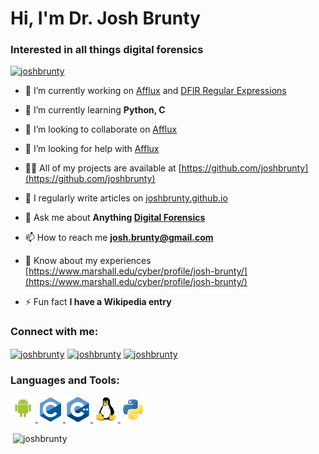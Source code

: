 <h1 align="left">Hi, I'm Dr. Josh Brunty</h1>
<h3 align="left">Interested in all things digital forensics</h3>

<p align="left"> <a href="https://twitter.com/joshbrunty" target="blank"><img src="https://img.shields.io/twitter/follow/joshbrunty?logo=twitter&style=for-the-badge" alt="joshbrunty" /></a> </p>

- 🔭 I’m currently working on [Afflux](https://github.com/marshallcyber/afflux) and [DFIR Regular Expressions](https://github.com/joshbrunty/DFIR-Regular-Expressions)

- 🌱 I’m currently learning **Python, C**

- 👯 I’m looking to collaborate on [Afflux](https://github.com/marshallucyber/afflux)

- 🤝 I’m looking for help with [Afflux](https://github.com/marshallucyber/afflux)

- 👨‍💻 All of my projects are available at [https://github.com/joshbrunty](https://github.com/joshbrunty)

- 📝 I regularly write articles on [joshbrunty.github.io](https://joshbrunty.github.io)

- 💬 Ask me about **Anything [Digital Forensics](https://www.wikipedia.com/digitalforensics)**

- 📫 How to reach me **josh.brunty@gmail.com**

- 📄 Know about my experiences [https://www.marshall.edu/cyber/profile/josh-brunty/](https://www.marshall.edu/cyber/profile/josh-brunty/)

- ⚡ Fun fact **I have a Wikipedia entry**

<h3 align="left">Connect with me:</h3>
<p align="left">
<a href="https://twitter.com/joshbrunty" target="blank"><img align="center" src="https://raw.githubusercontent.com/rahuldkjain/github-profile-readme-generator/master/src/images/icons/Social/twitter.svg" alt="joshbrunty" height="30" width="40" /></a>
<a href="https://linkedin.com/in/joshbrunty" target="blank"><img align="center" src="https://raw.githubusercontent.com/rahuldkjain/github-profile-readme-generator/master/src/images/icons/Social/linked-in-alt.svg" alt="joshbrunty" height="30" width="40" /></a>
<a href="https://www.youtube.com/c/joshbrunty" target="blank"><img align="center" src="https://raw.githubusercontent.com/rahuldkjain/github-profile-readme-generator/master/src/images/icons/Social/youtube.svg" alt="joshbrunty" height="30" width="40" /></a>
</p>

<h3 align="left">Languages and Tools:</h3>
<p align="left"> <a href="https://developer.android.com" target="_blank" rel="noreferrer"> <img src="https://raw.githubusercontent.com/devicons/devicon/master/icons/android/android-original-wordmark.svg" alt="android" width="40" height="40"/> </a> <a href="https://www.cprogramming.com/" target="_blank" rel="noreferrer"> <img src="https://raw.githubusercontent.com/devicons/devicon/master/icons/c/c-original.svg" alt="c" width="40" height="40"/> </a> <a href="https://www.w3schools.com/cpp/" target="_blank" rel="noreferrer"> <img src="https://raw.githubusercontent.com/devicons/devicon/master/icons/cplusplus/cplusplus-original.svg" alt="cplusplus" width="40" height="40"/> </a> <a href="https://www.linux.org/" target="_blank" rel="noreferrer"> <img src="https://raw.githubusercontent.com/devicons/devicon/master/icons/linux/linux-original.svg" alt="linux" width="40" height="40"/> </a> <a href="https://www.python.org" target="_blank" rel="noreferrer"> <img src="https://raw.githubusercontent.com/devicons/devicon/master/icons/python/python-original.svg" alt="python" width="40" height="40"/> </a> </p>

<p>&nbsp;<img align="center" src="https://github-readme-stats.vercel.app/api?username=joshbrunty&show_icons=true&locale=en" alt="joshbrunty" /></p>



